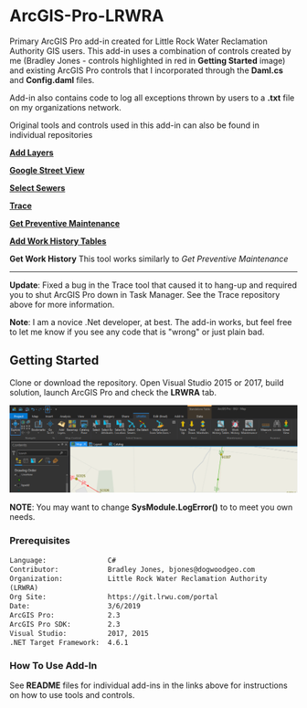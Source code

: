# ArcGIS-Pro-LRWRA
Primary ArcGIS Pro add-in created for Little Rock Water Reclamation Authority GIS users.  This add-in uses a combination of controls created by me (Bradley Jones - controls highlighted in red in **Getting Started** image) and existing ArcGIS Pro controls that I incorporated through the **Daml.cs** and **Config.daml** files.  

Add-in also contains code to log all exceptions thrown by users to a **.txt** file on my organizations network.

 Original tools and controls used in this add-in can also be found in individual repositories

[**Add Layers**](https://github.com/dogwoodgeo/ArcGIS-Pro-AddLayers)

[**Google Street View**](https://github.com/dogwoodgeo/ArcGIS-Pro-GoogleStreetView)

[**Select Sewers**](https://github.com/dogwoodgeo/ArcGIS-Pro-SewerSelect)

[**Trace**](https://github.com/dogwoodgeo/ArcGIS-Pro-Trace)

[**Get Preventive Maintenance**](https://github.com/dogwoodgeo/ArcGIS-Pro-PrevMaint)

[**Add Work History Tables**](https://github.com/dogwoodgeo/ArcGIS-Pro-AddWorkHistTables)

**Get Work History** This tool works similarly to *Get Preventive Maintenance*

****************

**Update**: Fixed a bug in the Trace tool that caused it to hang-up and required you to shut ArcGIS Pro down in Task Manager.  See the Trace repository above for more information.

**Note**: I am a novice .Net developer, at best.  The add-in works, but feel free to let me know if you see any code that is "wrong" or just plain bad.  

## Getting Started

Clone or download the repository. Open Visual Studio 2015 or 2017, build solution, launch ArcGIS Pro and check the **LRWRA** tab.

![](assets/2019-03-06_9-29-55.png)



**NOTE**: You may want to change **SysModule.LogError()** to to meet you own needs. 

### Prerequisites

```
Language:				C#
Contributor:			Bradley Jones, bjones@dogwoodgeo.com
Organization:			Little Rock Water Reclamation Authority (LRWRA)
Org Site:				https://git.lrwu.com/portal
Date:					3/6/2019
ArcGIS Pro:				2.3
ArcGIS Pro SDK:			2.3
Visual Studio:			2017, 2015
.NET Target Framework:	4.6.1
```

### How To Use Add-In

See **README** files for individual add-ins in the links above for instructions on how to use tools and controls.





